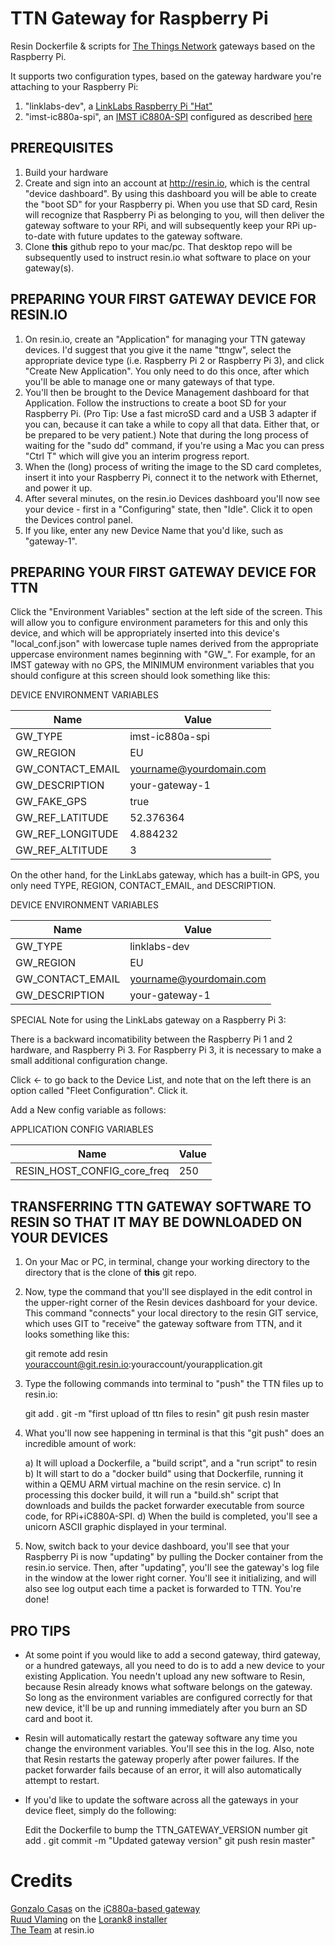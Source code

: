 # TTN Gateway for Raspberry Pi

Resin Dockerfile & scripts for [The Things Network](http://thethingsnetwork.org/) gateways based on the Raspberry Pi.

It supports two configuration types, based on the gateway hardware you're attaching to your Raspberry Pi:

1. "linklabs-dev", a [LinkLabs Raspberry Pi "Hat"](http://link-labs.myshopify.com/products/lorawan-raspberry-pi-board)
2. "imst-ic880a-spi", an [IMST iC880A-SPI](http://webshop.imst.de/ic880a-spi-lorawan-concentrator-868mhz.html) configured as described [here](https://github.com/ttn-zh/ic880a-gateway/tree/spi)


## PREREQUISITES

1. Build your hardware
2. Create and sign into an account at http://resin.io, which is the central "device dashboard".  By using this dashboard you will be able to create the "boot SD" for your Raspberry pi.  When you use that SD card, Resin will recognize that Raspberry Pi as belonging to you, will then deliver the gateway software to your RPi, and will subsequently keep your RPi up-to-date with future updates to the gateway software.
3. Clone **this** github repo to your mac/pc.  That desktop repo will be subsequently used to instruct resin.io  what software to place on your gateway(s).

## PREPARING YOUR FIRST GATEWAY DEVICE FOR RESIN.IO

1. On resin.io, create an "Application" for managing your TTN gateway devices. I'd suggest that you give it the name "ttngw", select the appropriate device type (i.e. Raspberry Pi 2 or Raspberry Pi 3),  and click "Create New Application".  You only need to do this once, after which you'll be able to manage one or many gateways of that type.
2. You'll then be brought to the Device Management dashboard for that Application.  Follow the instructions to create a boot SD for your Raspberry Pi. (Pro Tip:  Use a fast microSD card and a USB 3 adapter if you can, because it can take a while to copy all that data. Either that, or be prepared to be very patient.)  Note that during the long process of waiting for the "sudo dd" command, if you're using a Mac you can press "Ctrl T" which will give you an interim progress report. 
3. When the (long) process of writing the image to the SD card completes, insert it into your Raspberry Pi, connect it to the network with Ethernet, and power it up.
4. After several minutes, on the resin.io Devices dashboard you'll now see your device - first in a "Configuring" state, then "Idle".  Click it to open the Devices control panel.
5. If you like, enter any new Device Name that you'd like, such as "gateway-1".

## PREPARING YOUR FIRST GATEWAY DEVICE FOR TTN

Click the "Environment Variables" section at the left side of the screen. This will allow you to configure environment parameters for this and only this device, and which will be appropriately inserted into this device's "local_conf.json" with lowercase tuple names derived from the appropriate uppercase environment names beginning with "GW_".  For example, for an IMST gateway with no GPS, the MINIMUM environment variables that you should configure at this screen should look something like this:

DEVICE ENVIRONMENT VARIABLES  

Name      	  	  | Value  
------------------|--------------------------  
GW_TYPE           | imst-ic880a-spi
GW_REGION         | EU
GW_CONTACT_EMAIL  | yourname@yourdomain.com     
GW_DESCRIPTION    | your-gateway-1  
GW_FAKE_GPS		  | true
GW_REF_LATITUDE   | 52.376364       
GW_REF_LONGITUDE  | 4.884232          
GW_REF_ALTITUDE   | 3          

On the other hand, for the LinkLabs gateway, which has a built-in GPS, you only need TYPE, REGION, CONTACT_EMAIL, and DESCRIPTION.

DEVICE ENVIRONMENT VARIABLES  

Name      	  	  | Value  
------------------|--------------------------  
GW_TYPE           | linklabs-dev
GW_REGION         | EU
GW_CONTACT_EMAIL  | yourname@yourdomain.com     
GW_DESCRIPTION    | your-gateway-1  

SPECIAL Note for using the LinkLabs gateway on a Raspberry Pi 3:

There is a backward incomatibility between the Raspberry Pi 1 and 2 hardware, and Raspberry Pi 3.  For Raspberry Pi 3, it is necessary to make a small additional configuration change.

Click <- to go back to the Device List, and note that on the left there is an option called "Fleet Configuration".  Click it.

Add a New config variable as follows:

APPLICATION CONFIG VARIABLES  

Name      	            	  | Value  
------------------------------|--------------------------  
RESIN_HOST_CONFIG_core_freq   | 250

## TRANSFERRING TTN GATEWAY SOFTWARE TO RESIN SO THAT IT MAY BE DOWNLOADED ON YOUR DEVICES

1. On your Mac or PC, in terminal, change your working directory to the directory that is the clone of **this** git repo.
2. Now, type the command that you'll see displayed in the edit control in the upper-right corner of the Resin devices dashboard for your device. This command "connects" your local directory to the resin GIT service, which uses GIT to "receive" the gateway software from TTN, and it looks something like this:

   git remote add resin youraccount@git.resin.io:youraccount/yourapplication.git

3. Type the following commands into terminal to "push" the TTN files up to resin.io:

   git add .
   git -m "first upload of ttn files to resin"
   git push resin master

5. What you'll now see happening in terminal is that this "git push" does an incredible amount of work:

   a) It will upload a Dockerfile, a "build script", and a "run script" to resin
   b) It will start to do a "docker build" using that Dockerfile, running it within a QEMU ARM virtual machine on the resin service.
   c) In processing this docker build, it will run a "build.sh" script that downloads and builds the packet forwarder executable from source code, for RPi+iC880A-SPI.
   d) When the build is completed, you'll see a unicorn ASCII graphic displayed in your terminal.

6. Now, switch back to your device dashboard, you'll see that your Raspberry Pi is now "updating" by pulling the Docker container from the resin.io service.  Then, after "updating", you'll see the gateway's log file in the window at the lower right corner.  You'll see it initializing, and will also see log output each time a packet is forwarded to TTN.  You're done!

## PRO TIPS

- At some point if you would like to add a second gateway, third gateway, or a hundred gateways, all you need to do is to add a new device to your existing Application. You needn't upload any new software to Resin, because Resin already knows what software belongs on the gateway. So long as the environment variables are configured correctly for that new device, it'll be up and running immediately after you burn an SD card and boot it.

- Resin will automatically restart the gateway software any time you change the environment variables.  You'll see this in the log.  Also, note that Resin restarts the gateway properly after power failures.  If the packet forwarder fails because of an error, it will also automatically attempt to restart.

- If you'd like to update the software across all the gateways in your device fleet, simply do the following:

  Edit the Dockerfile to bump the TTN_GATEWAY_VERSION number
  git add .
  git commit -m "Updated gateway version"
  git push resin master"

# Credits

[Gonzalo Casas](https://github.com/gonzalocasas) on the [iC880a-based gateway](https://github.com/ttn-zh/ic880a-gateway/tree/spi)  
[Ruud Vlaming](https://github.com/devlaam) on the [Lorank8 installer](https://github.com/Ideetron/Lorank)  
[The Team](https://resin.io/team/) at resin.io   
